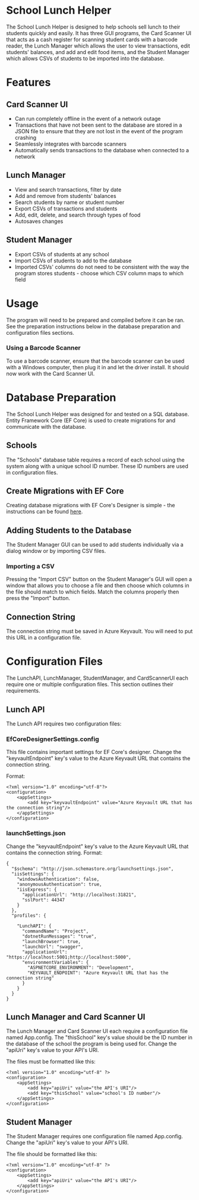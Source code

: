 # School Lunch Helper
The School Lunch Helper is designed to help schools sell lunch to their students quickly and easily. It has three GUI programs, the Card Scanner UI that acts as a cash register for scanning student cards with a barcode reader, the Lunch Manager which allows the user to view transactions, edit students' balances, and add and edit food items, and the Student Manager which allows CSVs of students to be imported into the database.


# Features
## Card Scanner UI
- Can run completely offline in the event of a network outage
- Transactions that have not been sent to the database are stored in a JSON file to ensure that they are not lost in the event of the program crashing
- Seamlessly integrates with barcode scanners
- Automatically sends transactions to the database when connected to a network

## Lunch Manager
- View and search transactions, filter by date
- Add and remove from students' balances
- Search students by name or student number
- Export CSVs of transactions and students
- Add, edit, delete, and search through types of food
- Autosaves changes

## Student Manager
- Export CSVs of students at any school
- Import CSVs of students to add to the database
- Imported CSVs' columns do not need to be consistent with the way the program stores students - choose which CSV column maps to which field


# Usage
The program will need to be prepared and compiled before it can be ran. See the preparation instructions below in the database preparation and configuration files sections.

### Using a Barcode Scanner
To use a barcode scanner, ensure that the barcode scanner can be used with a Windows computer, then plug it in and let the driver install. It should now work with the Card Scanner UI.


# Database Preparation
The School Lunch Helper was designed for and tested on a SQL database. Entity Framework Core (EF Core) is used to create migrations for and communicate with the database.

## Schools
The "Schools" database table requires a record of each school using the system along with a unique school ID number. These ID numbers are used in configuration files.

## Create Migrations with EF Core
Creating database migrations with EF Core's Designer is simple - the instructions can be found [here](https://docs.microsoft.com/en-us/ef/core/managing-schemas/migrations/?tabs=vs).

## Adding Students to the Database
The Student Manager GUI can be used to add students individually via a dialog window or by importing CSV files.

### Importing a CSV
Pressing the "Import CSV" button on the Student Manager's GUI will open a window that allows you to choose a file and then choose which columns in the file should match to which fields. Match the columns properly then press the "Import" button.

## Connection String
The connection string must be saved in Azure Keyvault. You will need to put this URL in a configuration file.


# Configuration Files
The LunchAPI, LunchManager, StudentManager, and CardScannerUI each require one or multiple configuration files. This section outlines their requirements.

## Lunch API
The Lunch API requires two configuration files:

### EfCoreDesignerSettings.config
This file contains important settings for EF Core's designer. Change the "keyvaultEndpoint" key's value to the Azure Keyvault URL that contains the connection string.

Format:
```
<?xml version="1.0" encoding="utf-8"?>
<configuration>
	<appSettings>
		<add key="keyvaultEndpoint" value="Azure Keyvault URL that has the connection string"/>
	</appSettings>
</configuration>
```
### launchSettings.json
Change the "keyvaultEndpoint" key's value to the Azure Keyvault URL that contains the connection string. 
Format:
```
{
  "$schema": "http://json.schemastore.org/launchsettings.json",
  "iisSettings": {
    "windowsAuthentication": false,
    "anonymousAuthentication": true,
    "iisExpress": {
      "applicationUrl": "http://localhost:31821",
      "sslPort": 44347
    }
  },
  "profiles": {
    
    "LunchAPI": {
      "commandName": "Project",
      "dotnetRunMessages": "true",
      "launchBrowser": true,
      "launchUrl": "swagger",
      "applicationUrl": "https://localhost:5001;http://localhost:5000",
      "environmentVariables": {
        "ASPNETCORE_ENVIRONMENT": "Development",
        "KEYVAULT_ENDPOINT": "Azure Keyvault URL that has the connection string"
      }
    }
  }
}
```

## Lunch Manager and Card Scanner UI
The Lunch Manager and Card Scanner UI each require a configuration file named App.config. The "thisSchool" key's value should be the ID number in the database of the school the program is being used for. Change the "apiUri" key's value to your API's URI.

The files must be formatted like this:
```
<?xml version="1.0" encoding="utf-8" ?>
<configuration>
	<appSettings>
		<add key="apiUri" value="the API's URI"/>
		<add key="thisSchool" value="school's ID number"/>
	</appSettings>
</configuration>
```

## Student Manager
The Student Manager requires one configuration file named App.config. Change the "apiUri" key's value to your API's URI.

The file should be formatted like this:
```
<?xml version="1.0" encoding="utf-8" ?>
<configuration>
	<appSettings>
		<add key="apiUri" value="the API's URI"/>
	</appSettings>
</configuration>
```

